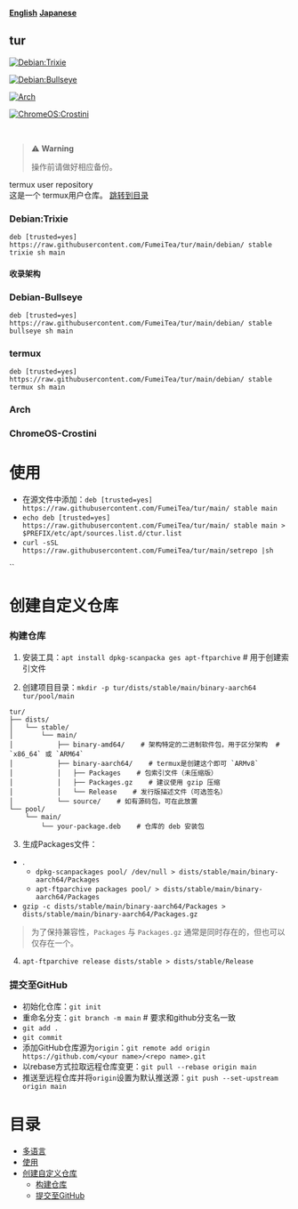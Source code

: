 <div>
    
[**English**](README_en-US.md)
[**Japanese**](README_ja-JP.md)

</div>

## tur

<div>

[![Debian:Trixie](https://img.shields.io/badge/Debian:Trixie-A81D33?style=for-the-badge&logo=debian&logoColor=white)](#Debian-Trixie)

[![Debian:Bullseye](https://img.shields.io/badge/Debian:Bullseye-A81D33?style=for-the-badge&logo=debian&logoColor=white)](Debian-Bullseye)

[![Arch](https://img.shields.io/badge/Arch_Linux-1793D1?style=for-the-badge&logo=arch-linux&logoColor=white)](Arch)

[![ChromeOS:Crostini](https://img.shields.io/badge/ChromeOS:Crostini-4285F4?style=for-the-badge&logo=Google-chrome&logoColor=white)](ChromeOS-Crostini)

[![]()](./)
[![]()](./)

</div>

<div>
    
> ⚠️ **Warning**
>
> 操作前请做好相应备份。

</div>


termux user repository  
这是一个 termux用户仓库。
[跳转到目录](#contents)


### Debian:Trixie <span id="Debian-Trixie"/>

`deb [trusted=yes] https://raw.githubusercontent.com/FumeiTea/tur/main/debian/ stable trixie sh main`

#### 收录架构

#### 

### Debian-Bullseye <span id="Debian-Bullseye"/>
`deb [trusted=yes] https://raw.githubusercontent.com/FumeiTea/tur/main/debian/ stable bullseye sh main`

### termux <span id="termux"/>
`deb [trusted=yes] https://raw.githubusercontent.com/FumeiTea/tur/main/debian/ stable termux sh main`

### Arch <span id="Arch"/>
### ChromeOS-Crostini <span id="ChromeOS-Crostini"/>
###  <span id=""/>
###  <span id=""/>



# 使用 <a name="use"/>
- 在源文件中添加：`deb [trusted=yes] https://raw.githubusercontent.com/FumeiTea/tur/main/ stable main`  
- `echo deb [trusted=yes] https://raw.githubusercontent.com/FumeiTea/tur/main/ stable main > $PREFIX/etc/apt/sources.list.d/ctur.list`
- `curl -sSL https://raw.githubusercontent.com/FumeiTea/tur/main/setrepo |sh`

``

# 创建自定义仓库 <a name="creatingCustomRepository"/>

### 构建仓库 <a name="buildProject"/>
1. 安装工具：`apt install dpkg-scanpacka ges apt-ftparchive` # 用于创建索引文件

2. 创建项目目录：`mkdir -p tur/dists/stable/main/binary-aarch64  tur/pool/main`

```
tur/
├── dists/
│   └── stable/
│       └── main/
│           ├── binary-amd64/    # 架构特定的二进制软件包，用于区分架构  # `x86_64` 或 `ARM64`
│           ├── binary-aarch64/    # termux是创建这个即可 `ARMv8`
│           │   ├── Packages    # 包索引文件（未压缩版）
│           │   ├── Packages.gz    # 建议使用 gzip 压缩
│           │   └── Release    # 发行版描述文件（可选签名）
│           └── source/    # 如有源码包，可在此放置
└── pool/
    └── main/
        └── your-package.deb    # 仓库的 deb 安装包
```

3. 生成Packages文件：
  - .
    - `dpkg-scanpackages pool/ /dev/null > dists/stable/main/binary-aarch64/Packages`
    - `apt-ftparchive packages pool/ > dists/stable/main/binary-aarch64/Packages`
  - `gzip -c dists/stable/main/binary-aarch64/Packages > dists/stable/main/binary-aarch64/Packages.gz`

> 为了保持兼容性，`Packages` 与 `Packages.gz` 通常是同时存在的，但也可以仅存在一个。

4. `apt-ftparchive release dists/stable > dists/stable/Release`

### 提交至GitHub <a name="commitToGitHub"/>

- 初始化仓库：`git init`
- 重命名分支：`git branch -m main`  # 要求和github分支名一致
- `git add .`
- `git commit`
- 添加GitHub仓库源为`origin`：`git remote add origin https://github.com/<your name>/<repo name>.git`
- 以rebase方式拉取远程仓库变更：`git pull --rebase origin main`
- 推送至远程仓库并将`origin`设置为默认推送源：`git push --set-upstream origin main`

# 目录 <a name="contents"/>
- [多语言](#i8k)
- [使用](#use)
- [创建自定义仓库](#creatingCustomRepository)
  - [构建仓库](#buildProject)
  - [提交至GitHub](#commitToGitHub)
